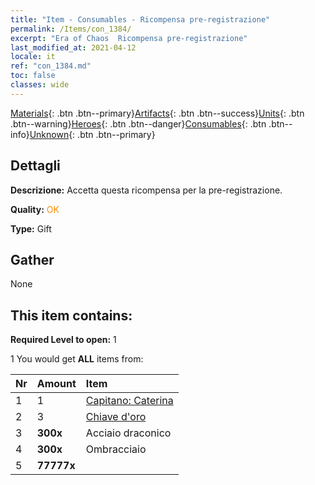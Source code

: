 ```yaml
---
title: "Item - Consumables - Ricompensa pre-registrazione"
permalink: /Items/con_1384/
excerpt: "Era of Chaos  Ricompensa pre-registrazione"
last_modified_at: 2021-04-12
locale: it
ref: "con_1384.md"
toc: false
classes: wide
---
```

 [Materials](/it/Items/){: .btn .btn--primary}[Artifacts](/it/Items/Artifacts/){: .btn .btn--success}[Units](/it/Items/Units/){: .btn .btn--warning}[Heroes](/it/Items/Heroes/){: .btn .btn--danger}[Consumables](/it/Items/Consumables/){: .btn .btn--info}[Unknown](/it/Items/Unknown/){: .btn .btn--primary}

## Dettagli
 **Descrizione:** Accetta questa ricompensa per la pre-registrazione.

 **Quality:** <span style="color: #FF8C00">OK</span>

 **Type:** Gift

## Gather

  None

## This item contains:

 **Required Level to open:** 1

 1 You would get **ALL** items  from:

  | Nr | Amount |     Item    |
  |:---|:-------|:------------|
  | 1 | 1 | [Capitano: Caterina](/it/Items/con_1029/) | 
  | 2 | 3 | [Chiave d'oro](/it/Items/con_783/) | 
  | 3 |  **300x** | Acciaio draconico |  | 
  | 4 |  **300x** | Ombracciaio |  | 
  | 5 |  **77777x** | <i class="fas fa-coins"/> |  | 
